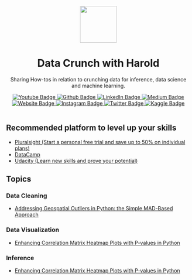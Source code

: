 <div id="header" align="center">
  <img src="https://media.giphy.com/media/v1.Y2lkPTc5MGI3NjExMzNmMTEwZTg0NWRlOTNjOWRjNWRiYTFiYmQ0Yjk5M2QwMmUwOTg2MCZjdD1z/3kPDmoWdBpQPNhCnUG/giphy.gif" width="100"/>
</div>

<h1 align="center">Data Crunch with Harold</h1>
<p align="center">Sharing How-tos in relation to crunching data for inference, data science and machine learning.</p>

<div id="badges" align="center">
  <a href="https://www.youtube.com/@tosinharold">
    <img src="https://img.shields.io/badge/Youtube-red?style=for-the-badge&logo=youtube&logoColor=white" alt="Youtube Badge"/>
  </a>
  <a href="https://github.com/tosmartak">
    <img src="https://img.shields.io/badge/Github-black?style=for-the-badge&logo=github&logoColor=white" alt="Github Badge"/>
  </a>
  <a href="https://www.linkedin.com/in/tosin-akingbemisilu/">
    <img src="https://img.shields.io/badge/LinkedIn-blue?style=for-the-badge&logo=linkedin&logoColor=white" alt="LinkedIn Badge"/>
  </a>
  <a href="https://tosinharold.medium.com/">
    <img src="https://img.shields.io/badge/Medium-black?style=for-the-badge&logo=medium&logoColor=white" alt="Medium Badge"/>
  </a>
  <a href="https://www.tosinharold.com">
    <img src="https://img.shields.io/badge/Website-darkblue?style=for-the-badge&logo=website&logoColor=white" alt="Website Badge"/>
  </a>
  <a href="https://www.instagram.com/haroldmartyn/">
    <img src="https://img.shields.io/badge/Instagram-darkred?style=for-the-badge&logo=instagram&logoColor=white" alt="Instagram Badge"/>
  </a>
  <a href="https://twitter.com/tosmartak">
    <img src="https://img.shields.io/badge/Twitter-blue?style=for-the-badge&logo=twitter&logoColor=white" alt="Twitter Badge"/>
  </a>
  <a href="https://www.kaggle.com/tosinhakingbemisilu">
    <img src="https://img.shields.io/badge/Kaggle-white?style=for-the-badge&logo=kaggle&logoColor=blue" alt="Kaggle Badge"/>
  </a><br>
  <br>
</div>

## Recommended platform to level up your skills
- [Pluralsight (Start a personal free trial and save up to 50% on individual plans)](https://bit.ly/pluralsight24)
- [DataCamp](https://bit.ly/datacamp2024)
- [Udacity (Learn new skills and prove your potential)](https://bit.ly/udacity24)

## Topics
### Data Cleaning
- [Addressing Geospatial Outliers in Python: the Simple MAD-Based Approach](https://github.com/tosmartak/Data-Crunch-with-Harold/blob/main/Data%20Cleaning/MAD%20based%20outlier%20detection%20and%20cleaning.ipynb)
### Data Visualization
- [Enhancing Correlation Matrix Heatmap Plots with P-values in Python](https://github.com/tosmartak/Data-Crunch-with-Harold/blob/main/Data%20Visualization/Enhancing_correlation_matrix_with_pvalues.ipynb)
### Inference
- [Enhancing Correlation Matrix Heatmap Plots with P-values in Python](https://github.com/tosmartak/Data-Crunch-with-Harold/blob/main/Data%20Visualization/Enhancing_correlation_matrix_with_pvalues.ipynb)
